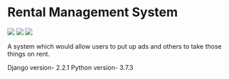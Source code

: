 # Rental Management System

<img src="https://forthebadge.com/images/badges/uses-html.svg"/>
<img src="https://forthebadge.com/images/badges/made-with-javascript.svg"/>
<img src="https://forthebadge.com/images/badges/made-with-python.svg"/>

A system which would allow users to put up ads and others to take those things on rent.

Django version- 2.2.1
Python version- 3.7.3
